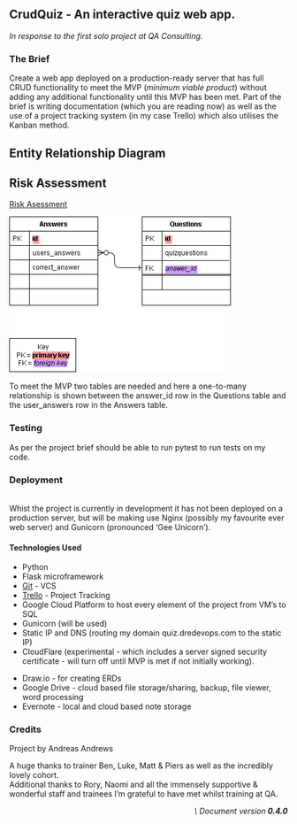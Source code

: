 ## **CrudQuiz** - An __interactive__ quiz web app.

_In response to the first solo project at QA Consulting._


<!-- ### **Index**

<span style="text-decoration:underline;">Coming soon!</span> -->


### **The Brief**

Create a web app deployed on a production-ready server that has full CRUD functionality to meet the MVP (_minimum viable product_) without adding any additional functionality until this MVP has been met. Part of the brief is writing documentation (which you are reading now) as well as the use of a project tracking system (in my case Trello) which also utilises the Kanban method.


## Entity Relationship Diagram


## Risk Assessment

[Risk Asessment](https://docs.google.com/document/d/e/2PACX-1vTrfSYyr-DdCGlFeKzCalICBrw_ku0WTiIBZj1q4u_WgoqHw3w1gg_Rl0veIr2TyJh_Sj0YZk62gJ6p/pub) 


![ERD](assets/erd-2.png "Entity Relationship Diagram")


To meet the MVP two tables are needed and here a one-to-many relationship is shown between the answer_id row in the Questions table and the user_answers row in the Answers table.


### **Testing**

As per the project brief should be able to run pytest to run tests on my code.


### **Deployment**

 \
Whist the project is currently in development it has not been deployed on a production server, but will be making use Nginx (possibly my favourite ever web server) and Gunicorn (pronounced ‘Gee Unicorn’).


#### **Technologies Used**



*   Python
*   Flask microframework
*   [Git](https://github.com/dreops/crudquiz) - VCS
*   [Trello](https://trello.com/b/0sRfDybn/crudquiz-kanban) - Project Tracking
*   Google Cloud Platform to host every element of the project from VM’s to SQL
*   Gunicorn (will be used)
*   Static IP and DNS (routing my domain quiz.dredevops.com to the static IP)
*   CloudFlare (experimental - which includes a server signed security certificate - will turn off until MVP is met if not initially working).
<!-- *   Brotli (A CloudFlare feature "Speed up page load times for your visitor’s HTTPS traffic by applying Brotli compression.") will only work if https is configured (the port is open due to allowing HTTPS traffic on the VM) and the certificate has been issued on the domain by CloudFlare but the option to always use HTTPS is turned off for now until the MVP has been met and it's working via HTTP)
* If CloudFlare works then a countime timer will also appear on the site, and I wil 
 -->
* Draw.io - for creating ERDs
* Google Drive - cloud based file storage/sharing, backup, file viewer, word processing
* Evernote - local and cloud based note storage

### **Credits**

Project by Andreas Andrews

A huge thanks to trainer Ben, Luke, Matt & Piers as well as the incredibly lovely cohort. \
Additional thanks to Rory, Naomi and all the immensely supportive & wonderful staff and trainees I’m grateful to have met whilst training at QA.

<p style="text-align: right">
<em> \
Document version<strong>  0.4.0</strong></em></p>